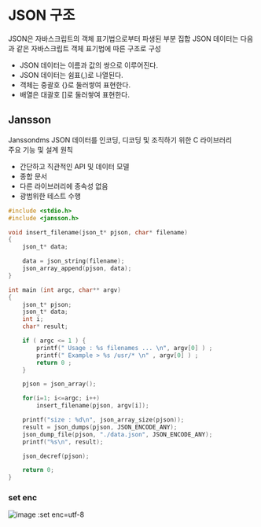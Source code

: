 # JSON 구조
JSON은 자바스크립트의 객체 표기법으로부터 파생된 부분 집합
JSON 데이터는 다음과 같은 자바스크립트 객체 표기법에 따른 구조로 구성
- JSON 데이터는 이름과 값의 쌍으로 이루어진다.
- JSON 데이터는 쉼표(,)로 나열된다.
- 객체는 중괄호 {}로 둘러쌓여 표현한다.
- 배열은 대괄호 []로 둘러쌓여 표현한다.


## Jansson
Janssondms JSON 데이터를 인코딩, 디코딩 및 조직하기 위한 C 라이브러리 <BR>
주요 기능 및 설계 원칙
- 간단하고 직관적인 API 및 데이터 모델
- 종합 문서
- 다른 라이브러리에 종속성 없음
- 광범위한 테스트 수행

  
```c
#include <stdio.h>
#include <jansson.h>

void insert_filename(json_t* pjson, char* filename)
{
    json_t* data;

    data = json_string(filename);
    json_array_append(pjson, data);
}

int main (int argc, char** argv)
{
    json_t* pjson;
    json_t* data;
    int i;
    char* result;

    if ( argc <= 1 ) {
        printf(" Usage : %s filenames ... \n", argv[0] ) ;
        printf(" Example > %s /usr/* \n" , argv[0] ) ;
        return 0 ;
    }

    pjson = json_array();

    for(i=1; i<=argc; i++)
        insert_filename(pjson, argv[i]);

    printf("size : %d\n", json_array_size(pjson));
    result = json_dumps(pjson, JSON_ENCODE_ANY);
    json_dump_file(pjson, "./data.json", JSON_ENCODE_ANY);
    printf("%s\n", result);

    json_decref(pjson);

    return 0;
}

```
  
  
  
  
  
  
### set enc
  ![image](https://user-images.githubusercontent.com/65120581/133207530-f6ea3054-c1d2-4a7a-aeb7-4b40602b6553.png)
:set enc=utf-8
  
